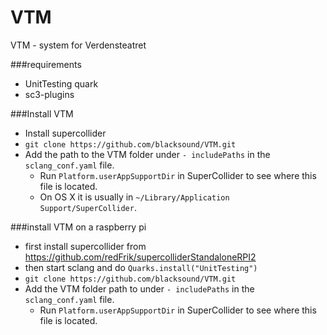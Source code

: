 # VTM
VTM - system for Verdensteatret

###requirements

* UnitTesting quark
* sc3-plugins

###Install VTM

* Install supercollider
* `git clone https://github.com/blacksound/VTM.git`
* Add the path to the VTM folder under `- includePaths` in the `sclang_conf.yaml` file.
  - Run `Platform.userAppSupportDir` in SuperCollider to see where this file is located.
  - On OS X it is usually in `~/Library/Application Support/SuperCollider`.
  
###install VTM on a raspberry pi

* first install supercollider from <https://github.com/redFrik/supercolliderStandaloneRPI2>
* then start sclang and do `Quarks.install("UnitTesting")`
* `git clone https://github.com/blacksound/VTM.git`
* Add the VTM folder path to under `- includePaths` in the `sclang_conf.yaml` file.
  - Run `Platform.userAppSupportDir` in SuperCollider to see where this file is located.
